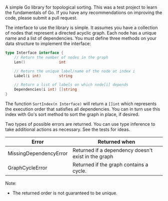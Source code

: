 A simple Go library for topological sorting.  This was a test project to learn the fundamentals of Go.  If you have any recommendations on improving the code, please submit a pull request.

The interface to use the library is simple.  It assumes you have a collection of nodes that represent a directed acyclic graph.  Each node has a unique name and a list of dependencies.  You must define three methods on your data structure to implement the interface:

```go
type Interface interface {
	// Return the number of nodes in the graph
	Len()               int

	// Return the unique label/name of the node at index i
    Label(i int)        string

    // Return a list of labels on which node[i] depends
    Dependencies(i int) []string 
}
```

The function `SortIndex(n Interface)` will return a `[]int` which represents the execution order that satisfies all dependencies.  You can in turn use this index with Go's sort method to sort the graph in place, if desired.

Two types of possible errors are returned.  You can use type inference to take additional actions as necessary.  See the tests for ideas.

Error | Returned when
----- | -------------
MissingDependencyError | Returned if a dependency doesn't exist in the graph
GraphCycleError | Returned if the graph contains a cycle.  

Note:
- The returned order is not guaranteed to be unique.
